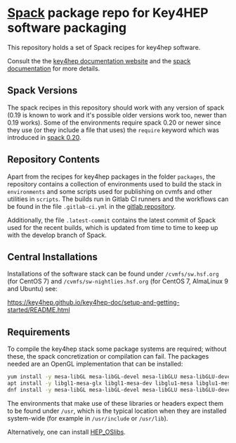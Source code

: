 # [Spack](https://github.com/spack/spack) package repo for Key4HEP software packaging

This repository holds a set of Spack recipes for key4hep software.

Consult the the [key4hep documentation website](https://cern.ch/key4hep) and the
[spack documentation](https://spack.readthedocs.io/en/latest/) for more details.

## Spack Versions
The spack recipes in this repository should work with any version of spack (0.19
is known to work and it's possible older versions work too, newer than 0.19
works). Some of the environments require spack 0.20 or newer since they use (or
they include a file that uses) the `require` keyword which was introduced in
[spack 0.20](https://github.com/spack/spack/releases/tag/v0.20.0).

## Repository Contents

Apart from the recipes for key4hep packages in the folder `packages`, the
repository contains a collection of environments used to build the stack in
`environments` and some scripts used for publishing on cvmfs and other utilities
in `scripts`. The builds run in Gitlab CI runners and the workflows can be found
in the file `.gitlab-ci.yml` in the [gitlab
repository](https://gitlab.cern.ch/key4hep/k4-deploy).

Additionally, the file `.latest-commit` contains the latest commit of Spack used
for the recent builds, which is updated from time to time to keep up with the
develop branch of Spack.

## Central Installations

Installations of the software stack can be found under `/cvmfs/sw.hsf.org` (for
CentOS 7) and `/cvmfs/sw-nightlies.hsf.org` (for CentOS 7, AlmaLinux 9 and
Ubuntu) see:

https://key4hep.github.io/key4hep-doc/setup-and-getting-started/README.html

## Requirements

To compile the key4hep stack some package systems are required; without these,
the spack concretization or compilation can fail. The packages needed are an
OpenGL implementation that can be installed:

``` bash
yum install -y mesa-libGL mesa-libGL-devel mesa-libGLU mesa-libGLU-devel      # Centos 7
apt install -y libgl1-mesa-glx libgl1-mesa-dev libglu1-mesa libglu1-mesa-dev  # Ubuntu 
dnf install -y mesa-libGL mesa-libGL-devel mesa-libGLU mesa-libGLU-devel      # AlmaLinux 9
```

The environments that make use of these libraries or headers expect them to be
found under `/usr`, which is the typical location when they are installed
system-wide (for example in `/usr/include` or `/usr/lib`).

Alternatively, one can install
[HEP_OSlibs](https://gitlab.cern.ch/linuxsupport/rpms/HEP_OSlibs).
